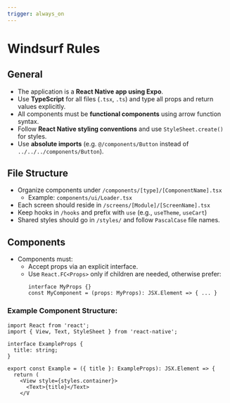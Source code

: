 ```yaml
---
trigger: always_on
---
```


# Windsurf Rules

## General
- The application is a **React Native app using Expo**.
- Use **TypeScript** for all files (`.tsx`, `.ts`) and type all props and return values explicitly.
- All components must be **functional components** using arrow function syntax.
- Follow **React Native styling conventions** and use `StyleSheet.create()` for styles.
- Use **absolute imports** (e.g. `@/components/Button` instead of `../../../components/Button`).

## File Structure
- Organize components under `/components/[type]/[ComponentName].tsx`
  - Example: `components/ui/Loader.tsx`
- Each screen should reside in `/screens/[Module]/[ScreenName].tsx`
- Keep hooks in `/hooks` and prefix with `use` (e.g., `useTheme`, `useCart`)
- Shared styles should go in `/styles/` and follow `PascalCase` file names.

## Components
- Components must:
  - Accept props via an explicit interface.
  - Use `React.FC<Props>` only if children are needed, otherwise prefer:  
    ```tsx
    interface MyProps {}
    const MyComponent = (props: MyProps): JSX.Element => { ... }
    ```
 
### Example Component Structure:
```tsx
import React from 'react';
import { View, Text, StyleSheet } from 'react-native';

interface ExampleProps {
  title: string;
}

export const Example = ({ title }: ExampleProps): JSX.Element => {
  return (
    <View style={styles.container}>
      <Text>{title}</Text>
    </V
